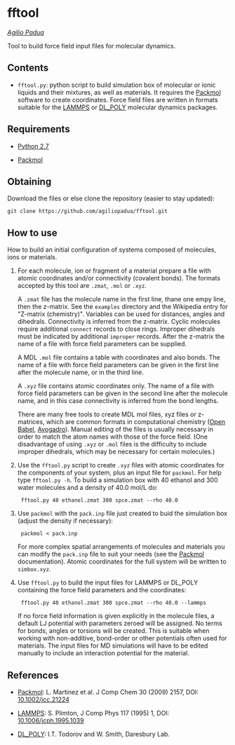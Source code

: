 fftool
======

_[Agilio Padua](http://tim.univ-bpclermont.fr/apadua)_

Tool to build force field input files for molecular dynamics. 

Contents
--------

* `fftool.py`: python script to build simulation box of molecular or
    ionic liquids and their mixtures, as well as materials. It
    requires the
    [Packmol](http://www.ime.unicamp.br/~martinez/packmol/) software
    to create coordinates. Force field files are written in formats
    suitable for the [LAMMPS](http://lammps.sandia.gov/) or
    [DL_POLY](http://www.stfc.ac.uk/CSE/randd/ccg/software/DL_POLY/25526.aspx)
    molecular dynamics packages.

Requirements
------------

* [Python 2.7](http://www.python.org/)

* [Packmol](http://www.ime.unicamp.br/~martinez/packmol/)


Obtaining
---------

Download the files or else clone the repository (easier to stay updated):

    git clone https://github.com/agiliopadua/fftool.git


How to use
----------

How to build an initial configuration of systems composed of
molecules, ions or materials.

1. For each molecule, ion or fragment of a material prepare a file
   with atomic coordinates and/or connectivity (covalent bonds). The
   formats accepted by this tool are `.zmat`, `.mol` or `.xyz`.

    A `.zmat` file has the molecule name in the first line, thane one
    empy line, then the z-matrix. See the `examples` directory and the
    Wikipedia entry for "Z-matrix (chemistry)". Variables can be used
    for distances, angles and dihedrals. Connectivity is inferred from
    the z-matrix. Cyclic molecules require additional `connect`
    records to close rings. Improper dihedrals must be indicated by
    additional `improper` records. After the z-matrix the name of a
    file with force field parameters can be supplied.

    A MDL `.mol` file contains a table with coordinates and also
    bonds. The name of a file with force field parameters can be
    given in the first line after the molecule name, or in the third
    line.

    A `.xyz` file contains atomic coordinates only. The name of a file
    with force field parameters can be given in the second line after
    the molecule name, and in this case connectivity is inferred from
    the bond lengths.

    There are many free tools to create MDL mol files, xyz files or
    z-matrices, which are common formats in computational chemistry
    ([Open Babel](http://openbabel.org/),
    [Avogadro](http://avogadro.cc/)). Manual editing of the files is
    usually necessary in order to match the atom names with those of
    the force field. (One disadvantage of using `.xyz` or `.mol` files
    is the difficulty to include improper dihedrals, which may be
    necessary for certain molecules.)

2. Use the `fftool.py` script to create `.xyz` files with atomic
   coordinates for the components of your system, plus an input file for
   `packmol`. For help type `fftool.py -h`. To build a simulation box
   with 40 ethanol and 300 water molecules and a density of 40.0 mol/L
   do:

        fftool.py 40 ethanol.zmat 300 spce.zmat --rho 40.0

3. Use `packmol` with the `pack.inp` file just created to buid the
   simulation box (adjust the density if necessary):

        packmol < pack.inp

    For more complex spatial arrangements of molecules and materials
    you can modify the `pack.inp` file to suit your needs (see the
    [Packmol](http://www.ime.unicamp.br/~martinez/packmol/)
    documentation).  Atomic coordinates for the full system will be
    written to `simbox.xyz`.

4. Use `fftool.py` to build the input files for LAMMPS or DL_POLY
   containing the force field parameters and the coordinates:

        fftool.py 40 ethanol.zmat 300 spce.zmat --rho 40.0 --lammps

    If no force field information is given explicitly in the molecule
    files, a default LJ potential with parameters zeroed will be
    assigned. No terms for bonds, angles or torsions will be
    created. This is suitable when working with non-additive,
    bond-order or other potentials often used for materials. The input
    files for MD simulations will have to be edited manually to
    include an interaction potential for the material.


References
----------

* [Packmol](http://www.ime.unicamp.br/~martinez/packmol/):
  L. Martinez et al. J Comp Chem 30 (2009) 2157, DOI:
  [10.1002/jcc.21224](http://dx.doi.org/10.1002/jcc.21224) 
  
* [LAMMPS](http://lammps.sandia.gov/): S. Plimton, J Comp Phys
  117 (1995) 1, DOI:
  [10.1006/jcph.1995.1039](http://dx.doi.org/10.1006/jcph.1995.1039)

* [DL_POLY](http://www.stfc.ac.uk/CSE/randd/ccg/software/DL_POLY/25526.aspx): I.T. Todorov and W. Smith, Daresbury Lab. 

